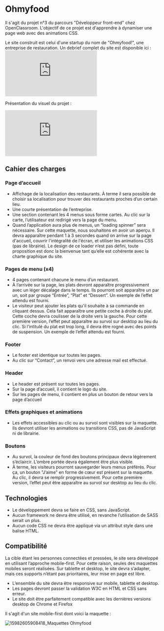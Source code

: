 # Ohmyfood

Il s'agit du projet n°3 du parcours "Développeur front-end" chez OpenClassroom. 
L'objectif de ce projet est d'apprendre à dynamiser une page web avec des animations CSS.

Le site construit est celui d'une startup du nom de "Ohmyfood!", une entreprise de restauration.
Un debrief complet du site est disponible ici : ![Debrief](https://s3.eu-west-1.amazonaws.com/course.oc-static.com/projects/Front-End+V2/P3+CSS+animations/DW+P3+-+Brief+creatif+-+Ohmyfood!.pdf)

Présentation du visuel du projet :

![Visuel Ohmyfood!](https://zupimages.net/viewer.php?id=21/50/whv2.png)

## Cahier des charges
### Page d’accueil

- Affichage de la localisation des restaurants. À terme il sera possible de choisir sa
localisation pour trouver des restaurants proches d’un certain lieu.
- Une courte présentation de l’entreprise.
- Une section contenant les 4 menus sous forme cartes. Au clic sur la carte,
l’utilisateur est redirigé vers la page du menu.
- Quand l’application aura plus de menus, un “loading spinner” sera nécessaire. Sur
cette maquette, nous souhaitons en avoir un aperçu. Il devra apparaître pendant 1 à
3 secondes quand on arrive sur la page d'accueil, couvrir l'intégralité de l'écran, et
utiliser les animations CSS (pas de librairie). Le design de ce loader n’est pas défini,
toute proposition est donc la bienvenue tant qu’elle est cohérente avec la charte
graphique du site.

### Pages de menu (x4)

- 4 pages contenant chacune le menu d’un restaurant.
- À l’arrivée sur la page, les plats devront apparaître progressivement avec un léger
décalage dans le temps. Ils pourront soit apparaître un par un, soit par groupe
“Entrée”, “Plat” et “Dessert”. Un exemple de l’effet attendu est fourni.
- Le visiteur peut ajouter les plats qu'il souhaite à sa commande en cliquant dessus.
Cela fait apparaître une petite coche à droite du plat. Cette coche devra coulisser de
la droite vers la gauche. Pour cette première version, l’effet peut apparaître au survol
sur desktop au lieu du clic. Si l’intitulé du plat est trop long, il devra être rogné avec
des points de suspension. Un exemple de l’effet attendu est fourni.

### Footer

- Le footer est identique sur toutes les pages.
- Au clic sur “Contact”, un renvoi vers une adresse mail est effectué.

### Header

- Le header est présent sur toutes les pages.
- Sur la page d’accueil, il contient le logo du site.
- Sur les pages de menu, il contient en plus un bouton de retour vers la page d’accueil

### Effets graphiques et animations

- Les effets accessibles au clic ou au survol sont visibles sur la maquette. Ils devront utiliser
les animations ou transitions CSS, pas de JavaScript ni de librairie.

### Boutons

- Au survol, la couleur de fond des boutons principaux devra légèrement s’éclaircir.
L’ombre portée devra également être plus visible.
- À terme, les visiteurs pourront sauvegarder leurs menus préférés. Pour ça, un
bouton "J’aime" en forme de cœur est présent sur la maquette. Au clic, il devra se
remplir progressivement. Pour cette première version, l’effet peut être apparaître au
survol sur desktop au lieu du clic.

## Technologies 

- Le développement devra se faire en CSS, sans JavaScript. 
- Aucun framework ne devra être utilisé, en revanche l’utilisation de SASS serait un 
plus. 
- Aucun code CSS ne devra être appliqué via un attribut style dans une balise HTML.

## Compatibilité 

La cible étant les personnes connectées et pressées, le site sera développé en utilisant
l’approche mobile-first. Pour cette raison, seules des maquettes mobiles seront réalisées.
Sur tablette et desktop, le site devra s’adapter, mais ces supports n’étant pas prioritaires,
leur mise en page est libre.
- L’ensemble du site devra être responsive sur mobile, tablette et desktop. 
- Les pages devront passer la validation W3C en HTML et CSS sans erreur. 
- Le site doit être parfaitement compatible avec les dernières versions desktop de 
Chrome et Firefox

Il s'agit d'un site mobile-first dont voici la maquette :

![15982605908418_Maquettes Ohmyfood](https://user-images.githubusercontent.com/91476879/143272168-25125aa3-ab78-4b98-9d7f-0dae7a81bf2f.jpg)
